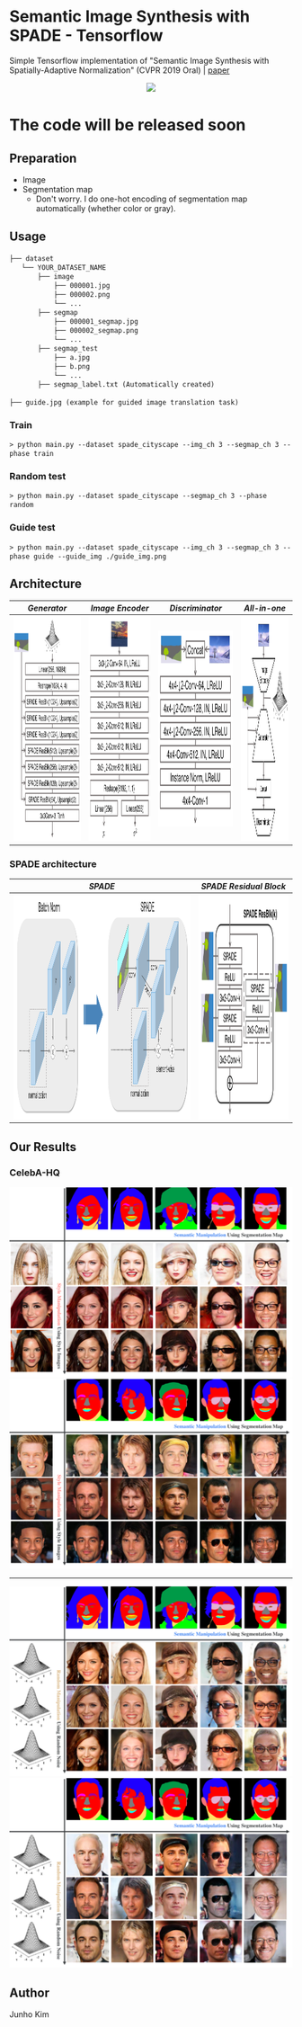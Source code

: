 # Semantic Image Synthesis with SPADE - Tensorflow

Simple Tensorflow implementation of "Semantic Image Synthesis with Spatially-Adaptive Normalization" (CVPR 2019 Oral) | [paper](https://arxiv.org/abs/1903.07291)

<div align="center">
  <img src="./assets/teaser.png">
</div>

# The code will be released soon

## Preparation
* Image
* Segmentation map
  * Don't worry. I do one-hot encoding of segmentation map automatically (whether color or gray).

## Usage
```
├── dataset
   └── YOUR_DATASET_NAME
       ├── image
           ├── 000001.jpg 
           ├── 000002.png
           └── ...
       ├── segmap
           ├── 000001_segmap.jpg
           ├── 000002_segmap.png
           └── ...
       ├── segmap_test
           ├── a.jpg 
           ├── b.png
           └── ...
       ├── segmap_label.txt (Automatically created) 
       
├── guide.jpg (example for guided image translation task)
```

### Train
```
> python main.py --dataset spade_cityscape --img_ch 3 --segmap_ch 3 --phase train 
```

### Random test
```
> python main.py --dataset spade_cityscape --segmap_ch 3 --phase random
```

### Guide test
```
> python main.py --dataset spade_cityscape --img_ch 3 --segmap_ch 3 --phase guide --guide_img ./guide_img.png
```

## Architecture
*Generator* | *Image Encoder* | *Discriminator* | *All-in-one* |
:---: | :---: | :---: | :---: |
<img src = './assets/generator.png' width = '400px' height = '400px'> | <img src = './assets/image_encoder.png' width = '400px' height = '400px'> | <img src = './assets/discriminator.png' width = '350px' height = '350px'> | <img src = './assets/architecture.png' width = '400px' height = '400px'> |

### SPADE architecture
*SPADE* | *SPADE Residual Block* | 
:---: | :---: |
<img src = './assets/spade.png' width = '1000px' height = '400px'> | <img src = './assets/spade_resblock.png' width = '420px' height = '400px'> |

## Our Results

### CelebA-HQ 
<div align="center">
  <img src="./assets/result_img/women_hinge.png">
</div>

<div align="center">
  <img src="./assets/result_img/men_hinge.png">
</div>

---

<div align="center">
  <img src="./assets/result_img/women_random_hinge.png">
</div>

<div align="center">
  <img src="./assets/result_img/men_random_hinge.png">
</div>


## Author
Junho Kim

